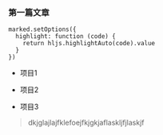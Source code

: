 ### 第一篇文章

```
marked.setOptions({
  highlight: function (code) {
    return hljs.highlightAuto(code).value
  }
})
```

- 项目1

- 项目2

- 项目3


> dkjglajlajfklefoejfkjgkjaflaskljfjlaskjf
